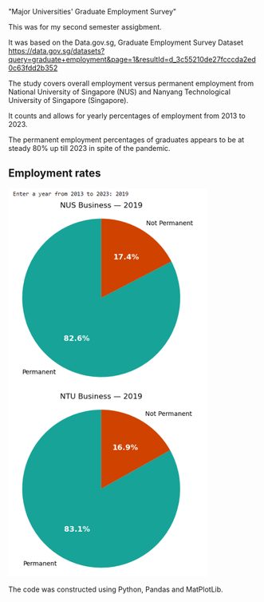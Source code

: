"Major Universities' Graduate Employment Survey"
 

This was for my second semester assigbment.

It was based on the Data.gov.sg, Graduate Employment Survey Dataset
https://data.gov.sg/datasets?query=graduate+employment&page=1&resultId=d_3c55210de27fcccda2ed0c63fdd2b352

The study covers overall employment versus permanent employment from National University of Singapore (NUS) and Nanyang Technological University of Singapore (Singapore).

It counts and allows for yearly percentages of employment from 2013 to 2023.

The permanent employment percentages of graduates appears to be at steady 80% up till 2023 in spite of the pandemic.


## Employment rates
![NUS and NTU Employment Rates for the year 2019](Pie_Chart_NTU_NUS_2013_to_2023.png)

The code was constructed using Python, Pandas and MatPlotLib.
